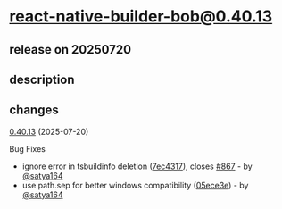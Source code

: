 # react-native-builder-bob@0.40.13

## release on 20250720
## description
## changes
<a href="https://github.com/callstack/react-native-builder-bob/compare/react-native-builder-bob@0.40.12...react-native-builder-bob@0.40.13">0.40.13</a> (2025-07-20)

Bug Fixes

* ignore error in tsbuildinfo deletion (<a href="https://github.com/callstack/react-native-builder-bob/commit/7ec43176305b4aafaf1a199b8856153b630c97a1">7ec4317</a>), closes <a href="https://github.com/callstack/react-native-builder-bob/issues/867" data-hovercard-type="issue" data-hovercard-url="/callstack/react-native-builder-bob/issues/867/hovercard">#867</a> - by <a class="user-mention notranslate" data-hovercard-type="user" data-hovercard-url="/users/satya164/hovercard" data-octo-click="hovercard-link-click" data-octo-dimensions="link_type:self" href="https://github.com/satya164">@satya164</a>
* use path.sep for better windows compatibility (<a href="https://github.com/callstack/react-native-builder-bob/commit/05ece3eef7037a66bb886ce73d1f9da1c9335f46">05ece3e</a>) - by <a class="user-mention notranslate" data-hovercard-type="user" data-hovercard-url="/users/satya164/hovercard" data-octo-click="hovercard-link-click" data-octo-dimensions="link_type:self" href="https://github.com/satya164">@satya164</a>

